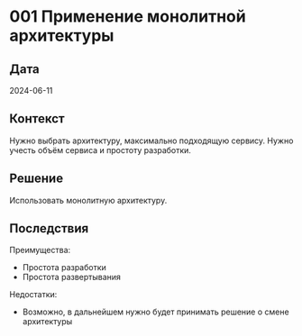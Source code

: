 # 001 Применение монолитной архитектуры 

## Дата

2024-06-11

## Контекст

Нужно выбрать архитектуру, максимально подходящую сервису. Нужно учесть объём сервиса и простоту разработки.

## Решение

Использовать монолитную архитектуру.

## Последствия

Преимущества:
- Простота разработки
- Простота развертывания

Недостатки:
- Возможно, в дальнейшем нужно будет принимать решение о смене архитектуры